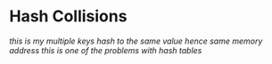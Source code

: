 # Hash Collisions
*this is my multiple keys hash to the same value hence same memory address*
*this is one of the problems with hash tables*
